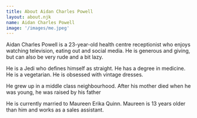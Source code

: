 ```yaml
---
title: About Aidan Charles Powell
layout: about.njk
name: Aidan Charles Powell
image: '/images/me.jpeg'
---
```


Aidan Charles Powell is a 23-year-old health centre receptionist who enjoys watching television, eating out and social media. He is generous and giving, but can also be very rude and a bit lazy.

He is a Jedi who defines himself as straight. He has a degree in medicine. He is a vegetarian. He is obsessed with vintage dresses.

He grew up in a middle class neighbourhood. After his mother died when he was young, he was raised by his father

He is currently married to Maureen Erika Quinn. Maureen is 13 years older than him and works as a sales assistant.
